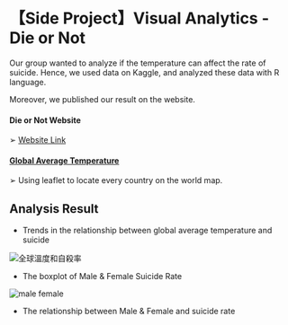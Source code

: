 # 【Side Project】Visual Analytics - Die or Not

Our group wanted to analyze if the temperature can affect the rate of suicide. Hence, we used data on Kaggle, and analyzed these data with R language.

Moreover, we published our result on the website. 
#### Die or Not Website 
➢ [Website Link](https://wuihsuan.wixsite.com/dieornot)

#### [Global Average Temperature](https://rpubs.com/blog880203/globalavgtemp)
➢ Using leaflet to locate every country on the world map.

## Analysis Result

- Trends in the relationship between global average temperature and suicide

![全球溫度和自殺率](https://github.com/uranus-wyx/VisualAnalytics-learning/assets/55570963/3da02f96-eff5-4bc3-8134-60e851f9bbad)


- The boxplot of Male & Female Suicide Rate


![male female](https://github.com/uranus-wyx/VisualAnalytics-learning/assets/55570963/09d191f6-682b-4cea-bc67-b5963cd9fe74)


- The relationship between Male & Female and suicide rate



